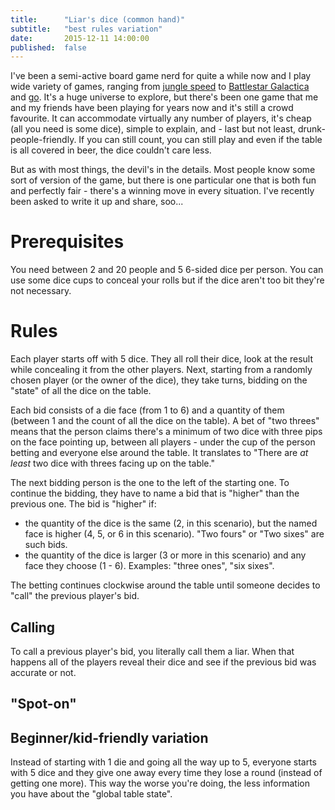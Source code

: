 ```yaml
---
title:      "Liar's dice (common hand)"
subtitle:   "best rules variation"
date:       2015-12-11 14:00:00
published:  false
---
```


I've been a semi-active board game nerd for quite a while now and I play wide variety of games, ranging from [jungle speed](https://boardgamegeek.com/boardgame/8098/jungle-speed) to [Battlestar Galactica](https://boardgamegeek.com/boardgame/37111/battlestar-galactica) and [go](https://en.wikipedia.org/wiki/Go_%28game%29). It's a huge universe to explore, but there's been one game that me and my friends have been playing for years now and it's still a crowd favourite. It can accommodate virtually any number of players, it's cheap (all you need is some dice), simple to explain, and - last but not least, drunk-people-friendly. If you can still count, you can still play and even if the table is all covered in beer, the dice couldn't care less.

But as with most things, the devil's in the details. Most people know some sort of version of the game, but there is one particular one that is both fun and perfectly fair - there's a winning move in every situation. I've recently been asked to write it up and share, soo...

# Prerequisites

You need between 2 and 20 people and 5 6-sided dice per person. You can use some dice cups to conceal your rolls but if the dice aren't too bit they're not necessary.

# Rules

Each player starts off with 5 dice. They all roll their dice, look at the result while concealing it from the other players. Next, starting from a randomly chosen player (or the owner of the dice), they take turns, bidding on the "state" of all the dice on the table.

Each bid consists of a die face (from 1 to 6) and a quantity of them (between 1 and the count of all the dice on the table). A bet of "two threes" means that the person claims there's a minimum of two dice with three pips on the face pointing up, between all players - under the cup of the person betting and everyone else around the table. It translates to "There are *at least* two dice with threes facing up on the table."

The next bidding person is the one to the left of the starting one. To continue the bidding, they have to name a bid that is "higher" than the previous one. The bid is "higher" if:

- the quantity of the dice is the same (2, in this scenario), but the named face is higher (4, 5, or 6 in this scenario). "Two fours" or "Two sixes" are such bids.
- the quantity of the dice is larger (3 or more in this scenario) and any face they choose (1 - 6). Examples: "three ones", "six sixes".

The betting continues clockwise around the table until someone decides to "call" the previous player's bid.

## Calling
To call a previous player's bid, you literally call them a liar. When that happens all of the players reveal their dice and see if the previous bid was accurate or not.

## "Spot-on"

## Beginner/kid-friendly variation

Instead of starting with 1 die and going all the way up to 5, everyone starts with 5 dice and they give one away every time they lose a round (instead of getting one more). This way the worse you're doing, the less information you have about the "global table state".


